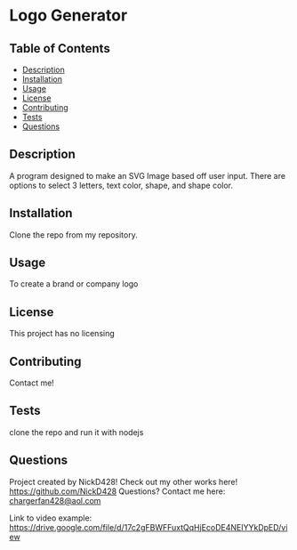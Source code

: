 # Logo Generator

  ## Table of Contents
  - [Description](#Description)
  - [Installation](#installation)
  - [Usage](#usage)
  - [License](#license)
  - [Contributing](#contributing)
  - [Tests](#tests)
  - [Questions](#questions)

  ## Description
  A program designed to make an SVG Image based off user input. There are options to select 3 letters, text color, shape, and shape color.
  
  ## Installation
  Clone the repo from my repository.
  
  ## Usage
  To create a brand or company logo
  
  ## License
  This project has no licensing

  ## Contributing
  Contact me!
  
  ## Tests
  clone the repo and run it with nodejs
  
  ## Questions
  Project created by NickD428!
  Check out my other works here! https://github.com/NickD428
  Questions? Contact me here: chargerfan428@aol.com
  
  
  Link to video example: https://drive.google.com/file/d/17c2gFBWFFuxtQqHjEcoDE4NEIYYkDpED/view
